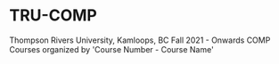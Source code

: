 # TRU-COMP
Thompson Rivers University, Kamloops, BC
Fall 2021 - Onwards
COMP Courses organized by 'Course Number - Course Name'
